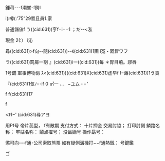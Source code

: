 錘蒋---f潮嘗-f鍔I

i(:噂(:'75”29暫且員1.家

普通儲値f
う((cid:631))亨f−i−−1 ；だ--<泓

現金
2(:） i沁

尋((cid:631)>f向--随(cid:631))--《(cid:631)1画 i冤・翫冒ワフ

ラ((cid:631)罰屑一割 』(cid:631)i一((cid:631))毎 ＊胃目荊。謬唇

1号鋪
軍事博物億
ｽ<(cid:631))((cid:631)X(cid:631)虚早f I−蕗(cid:631))1う貢

『(cid:631)1気ﾉｰ･if
0 ㎡一 、． −ユム・‐ ′

f f(cid:631)17

f

<》1−' (cid:631)尋アヨ

用Pf号
帝片蕊型，
f有散期
支付方式：
十片押金
交易肘協；
打印肘側
鱗路名称；
牢姑名称：
鬮点擢号；
没畠嫡号
操作勗号：

懲可向---f通･公司索取熊票
如有疑側溝機打−−f通熱銭： 号鍵鑑

ゴ

